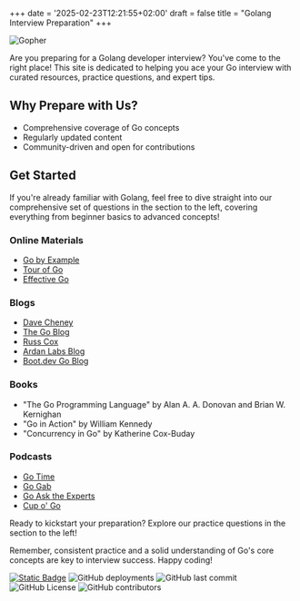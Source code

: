 +++
date = '2025-02-23T12:21:55+02:00'
draft = false
title = "Golang Interview Preparation"
+++

![Gopher](/gopher.png "Gopher")

Are you preparing for a Golang developer interview? You've come to the right place! This site is dedicated to helping you ace your Go interview with curated resources, practice questions, and expert tips.

## Why Prepare with Us?
- Comprehensive coverage of Go concepts
- Regularly updated content
- Community-driven and open for contributions

## Get Started

If you're already familiar with Golang, feel free to dive straight into our comprehensive set of questions in the section to the left, covering everything from beginner basics to advanced concepts!

### Online Materials

- [Go by Example](https://gobyexample.com/)
- [Tour of Go](https://tour.golang.org/)
- [Effective Go](https://golang.org/doc/effective_go.html)

### Blogs

- [Dave Cheney](https://dave.cheney.net/)
- [The Go Blog](https://go.dev/blog/)
- [Russ Cox](https://research.swtch.com/)
- [Ardan Labs Blog](https://www.ardanlabs.com/blog/)
- [Boot.dev Go Blog](https://blog.boot.dev/golang/)

### Books

- "The Go Programming Language" by Alan A. A. Donovan and Brian W. Kernighan
- "Go in Action" by William Kennedy
- "Concurrency in Go" by Katherine Cox-Buday

### Podcasts

- [Go Time](https://changelog.com/gotime)
- [Go Gab](https://www.briefs.fm/go-gab)
- [Go Ask the Experts](https://changelog.com/goask)
- [Cup o' Go](https://cupogo.dev/)

Ready to kickstart your preparation? Explore our practice questions in the section to the left!

Remember, consistent practice and a solid understanding of Go's core concepts are key to interview success. Happy coding!

[![Static Badge](https://img.shields.io/badge/Github-black?logo=github&link=https%3A%2F%2Fgithub.com%2Fivivanov%2Fgointerview)](https://github.com/ivivanov/gointerview)
![GitHub deployments](https://img.shields.io/github/deployments/ivivanov/gointerview/github-pages?label=deployment)
![GitHub last commit](https://img.shields.io/github/last-commit/ivivanov/gointerview)
![GitHub License](https://img.shields.io/github/license/ivivanov/gointerview)
![GitHub contributors](https://img.shields.io/github/contributors/ivivanov/gointerview)
